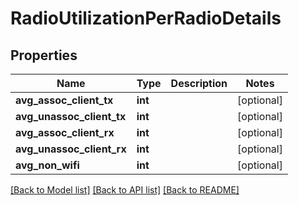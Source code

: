 # RadioUtilizationPerRadioDetails

## Properties
Name | Type | Description | Notes
------------ | ------------- | ------------- | -------------
**avg_assoc_client_tx** | **int** |  | [optional] 
**avg_unassoc_client_tx** | **int** |  | [optional] 
**avg_assoc_client_rx** | **int** |  | [optional] 
**avg_unassoc_client_rx** | **int** |  | [optional] 
**avg_non_wifi** | **int** |  | [optional] 

[[Back to Model list]](../README.md#documentation-for-models) [[Back to API list]](../README.md#documentation-for-api-endpoints) [[Back to README]](../README.md)

